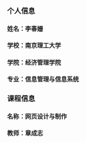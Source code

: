 ### 个人信息
#### 姓名：李春姗
#### 学校：南京理工大学
#### 学院：经济管理学院
#### 专业：信息管理与信息系统
### 课程信息
#### 名称：网页设计与制作
#### 教师：章成志
